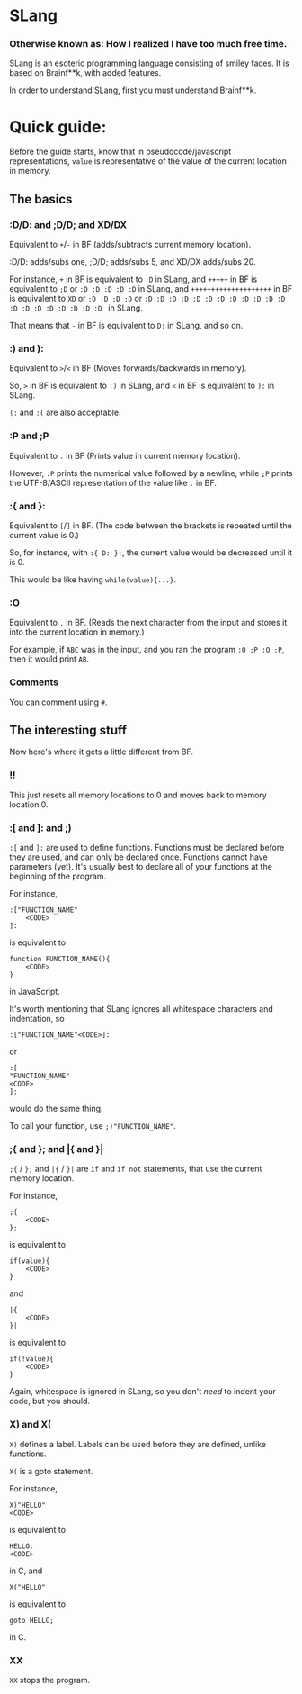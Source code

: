 # SLang
### Otherwise known as: How I realized I have too much free time.

SLang is an esoteric programming language consisting of smiley faces. It is based on Brainf**k, with added features.

In order to understand SLang, first you must understand Brainf**k.

# Quick guide:

Before the guide starts, know that in pseudocode/javascript representations, `value` is representative of the value of the current location in memory.

## The basics

### :D/D: and ;D/D; and XD/DX
Equivalent to `+`/`-` in BF (adds/subtracts current memory location).

:D/D: adds/subs one, ;D/D; adds/subs 5, and XD/DX adds/subs 20.

For instance, `+` in BF is equivalent to `:D` in SLang, and `+++++` in BF is equivalent to `;D` or `:D :D :D :D :D` in SLang, and `++++++++++++++++++++` in BF is equivalent to `XD` or `;D ;D ;D ;D` or `:D :D :D :D :D :D :D :D :D :D :D :D :D :D :D :D :D :D :D :D ` in SLang.

That means that `-` in BF is equivalent to `D:` in SLang, and so on.

### :) and ):

Equivalent to `>`/`<` in BF (Moves forwards/backwards in memory).

So, `>` in BF is equivalent to `:)` in SLang, and `<` in BF is equivalent to `):` in SLang.

`(:` and `:(` are also acceptable.

### :P and ;P

Equivalent to `.` in BF (Prints value in current memory location).

However, `:P` prints the numerical value followed by a newline, while `;P` prints the UTF-8/ASCII representation of the value like `.` in BF.

### :{ and }:

Equivalent to `[`/`]` in BF. (The code between the brackets is repeated until the current value is 0.)

So, for instance, with `:{ D: }:`, the current value would be decreased until it is 0.

This would be like having `while(value){...}`.

### :O

Equivalent to `,` in BF. (Reads the next character from the input and stores it into the current location in memory.)

For example, if `ABC` was in the input, and you ran the program `:O ;P :O ;P`, then it would print `AB`.

### Comments

You can comment using `#`.

## The interesting stuff

Now here's where it gets a little different from BF.

### !!

This just resets all memory locations to 0 and moves back to memory location 0.

### :[ and ]: and ;)

`:[` and `]:` are used to define functions. Functions must be declared before they are used, and can only be declared once. Functions cannot have parameters (yet). It's usually best to declare all of your functions at the beginning of the program.

For instance,

	:["FUNCTION_NAME"
		<CODE>
	]:

is equivalent to

	function FUNCTION_NAME(){
		<CODE>
	}

in JavaScript.

It's worth mentioning that SLang ignores all whitespace characters and indentation, so

	:["FUNCTION_NAME"<CODE>]:

or

	:[
	"FUNCTION_NAME"
	<CODE>
	]:

would do the same thing.

To call your function, use `;)"FUNCTION_NAME"`.

### ;{ and }; and |{ and }|

`;{` / `};` and `|{` / `}|` are `if` and `if not` statements, that use the current memory location.

For instance,

	;{
		<CODE>
	};

is equivalent to

	if(value){
		<CODE>
	}

and

	|{
		<CODE>
	}|

is equivalent to

	if(!value){
		<CODE>
	}

Again, whitespace is ignored in SLang, so you don't *need* to indent your code, but you should.

### X) and X(

`X)` defines a label. Labels can be used before they are defined, unlike functions.

`X(` is a goto statement.

For instance,

	X)"HELLO"
	<CODE>

is equivalent to

	HELLO:
	<CODE>

in C, and

	X("HELLO"

is equivalent to

	goto HELLO;

in C.

### XX

`XX` stops the program.
